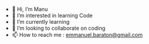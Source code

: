 - 👋 Hi, I’m Manu
- 👀 I’m interested in learning Code
- 🌱 I’m currently learning 
- 💞️ I’m looking to collaborate on coding
- 📫 How to reach me : emmanuel.baraton@gmail.com

<!---
Manouche31820/Manouche31820 is a ✨ special ✨ repository because its `README.md` (this file) appears on your GitHub profile.
You can click the Preview link to take a look at your changes.
--->
